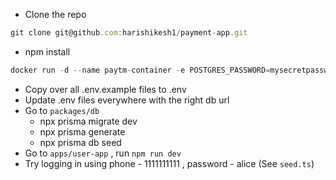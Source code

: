 - Clone the repo

```jsx
git clone git@github.com:harishikesh1/payment-app.git
```

- npm install
 

```jsx
docker run -d --name paytm-container -e POSTGRES_PASSWORD=mysecretpassword -p 5432:5432 -v paytm-db:/var/lib/postgresql/data postgres
```

- Copy over all .env.example files to .env
- Update .env files everywhere with the right db url
- Go to `packages/db`
    - npx prisma migrate dev
    - npx prisma generate
    - npx prisma db seed
- Go to `apps/user-app` , run `npm run dev`
- Try logging in using phone - 1111111111 , password - alice (See `seed.ts`)


<!-- 
docker rm paytm-container

 
 -->
